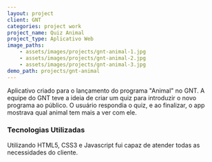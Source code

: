 ```yaml
---
layout: project
client: GNT
categories: project work
project_name: Quiz Animal
project_type: Aplicativo Web
image_paths:
    - assets/images/projects/gnt-animal-1.jpg
    - assets/images/projects/gnt-animal-2.jpg
    - assets/images/projects/gnt-animal-3.jpg
demo_path: projects/gnt-animal
---
```


Aplicativo criado para o lançamento do programa "Animal" no GNT. A equipe do GNT teve a ideia de criar um quiz para introduzir o novo programa ao público. O usuário respondia o quiz, e ao finalizar, o app mostrava qual animal tem mais a ver com ele.

### Tecnologias Utilizadas
Utilizando HTML5, CSS3 e Javascript fui capaz de atender todas as necessidades do cliente.
